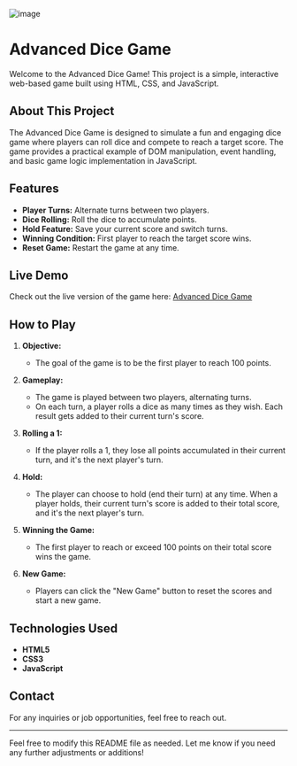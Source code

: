 ![image](https://github.com/Anastasios3/Advanced-Dice-Game/assets/117446378/341f3f20-15a6-444f-ab63-b235966f8e2c)

# Advanced Dice Game

Welcome to the Advanced Dice Game! This project is a simple, interactive web-based game built using HTML, CSS, and JavaScript.

## About This Project

The Advanced Dice Game is designed to simulate a fun and engaging dice game where players can roll dice and compete to reach a target score. The game provides a practical example of DOM manipulation, event handling, and basic game logic implementation in JavaScript.

## Features

- **Player Turns:** Alternate turns between two players.
- **Dice Rolling:** Roll the dice to accumulate points.
- **Hold Feature:** Save your current score and switch turns.
- **Winning Condition:** First player to reach the target score wins.
- **Reset Game:** Restart the game at any time.

## Live Demo

Check out the live version of the game here: [Advanced Dice Game](https://anastasios3.github.io/Advanced-Dice-Game/)

## How to Play

1. **Objective:**
   - The goal of the game is to be the first player to reach 100 points.

2. **Gameplay:**
   - The game is played between two players, alternating turns.
   - On each turn, a player rolls a dice as many times as they wish. Each result gets added to their current turn's score.

3. **Rolling a 1:**
   - If the player rolls a 1, they lose all points accumulated in their current turn, and it's the next player's turn.

4. **Hold:**
   - The player can choose to hold (end their turn) at any time. When a player holds, their current turn's score is added to their total score, and it's the next player's turn.

5. **Winning the Game:**
   - The first player to reach or exceed 100 points on their total score wins the game.

6. **New Game:**
   - Players can click the "New Game" button to reset the scores and start a new game.

## Technologies Used

- **HTML5**
- **CSS3**
- **JavaScript**

## Contact

For any inquiries or job opportunities, feel free to reach out.

---

Feel free to modify this README file as needed. Let me know if you need any further adjustments or additions!
